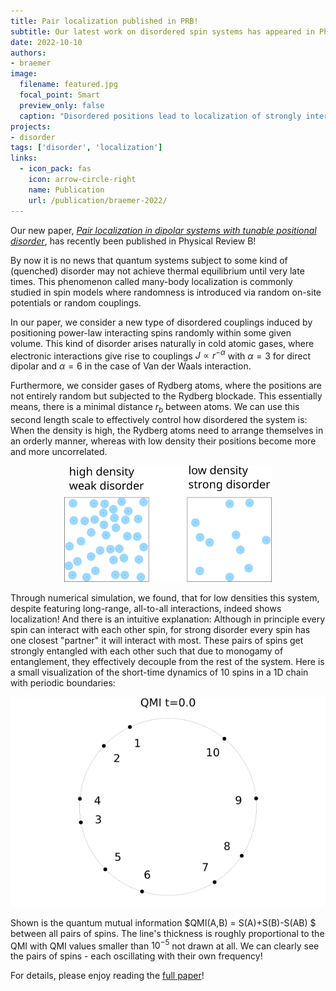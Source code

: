 ```yaml
---
title: Pair localization published in PRB!
subtitle: Our latest work on disordered spin systems has appeared in Physical Review B. We show localization effects in a powerlaw-interacting Heisenberg spin chain, where the spins are randomly positioned.
date: 2022-10-10
authors:
- braemer
image:
  filename: featured.jpg
  focal_point: Smart
  preview_only: false
  caption: "Disordered positions lead to localization of strongly interacting pairs"
projects:
- disorder
tags: ['disorder', 'localization']
links:
  - icon_pack: fas
    icon: arrow-circle-right
    name: Publication
    url: /publication/braemer-2022/
---
```


Our new paper, *[Pair localization in dipolar systems with tunable positional disorder](https://link.aps.org/doi/10.1103/PhysRevB.106.134212)*, has recently been published in Physical Review B!

By now it is no news that quantum systems subject to some kind of (quenched) disorder may not achieve thermal equilibrium until very late times. This phenomenon called many-body localization is commonly studied in spin models where randomness is introduced via random on-site potentials or random couplings. 

In our paper, we consider a new type of disordered couplings induced by positioning power-law interacting spins randomly within some given volume. This kind of disorder arises naturally in cold atomic gases, where electronic interactions give rise to couplings $J\propto r^{-\alpha}$ with $\alpha=3$ for direct dipolar and $\alpha=6$ in the case of Van der Waals interaction. 

Furthermore, we consider gases of Rydberg atoms, where the positions are not entirely random but subjected to the Rydberg blockade. This essentially means, there is a minimal distance $r_b$ between atoms. We can use this second length scale to effectively control how disordered the system is: When the density is high, the Rydberg atoms need to arrange themselves in an orderly manner, whereas with low density their positions become more and more uncorrelated. 

<p align="center">
<img style="width: 66%" src="order-disorder.png">
</p>

Through numerical simulation, we found, that for low densities this system, despite featuring long-range, all-to-all interactions, indeed shows localization! And there is an intuitive explanation: Although in principle every spin can interact with each other spin, for strong disorder every spin has one closest "partner" it will interact with most. These pairs of spins get strongly entangled with each other such that due to monogamy of entanglement, they effectively decouple from the rest of the system. Here is a small visualization of the short-time dynamics of 10 spins in a 1D chain with periodic boundaries:

<p align="center">
<img src="animation.gif">
</p>

Shown is the quantum mutual information $QMI(A,B) = S(A)+S(B)-S(AB) $ between all pairs of spins. The line's thickness is roughly proportional to the QMI with QMI values smaller than $10^{-5}$ not drawn at all. We can clearly see the pairs of spins - each oscillating with their own frequency!

For details, please enjoy reading the [full paper](https://link.aps.org/doi/10.1103/PhysRevB.106.134212)!
